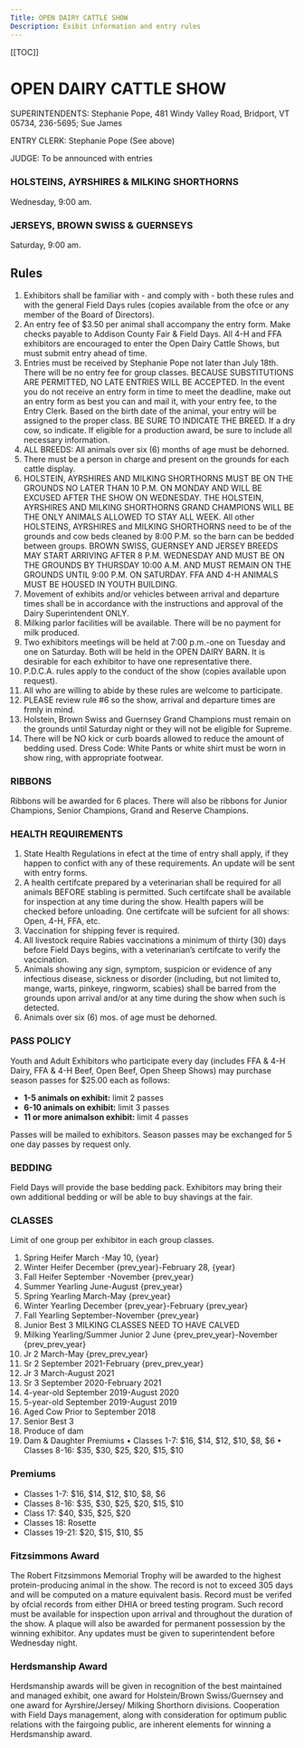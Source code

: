 ```yaml
---
Title: OPEN DAIRY CATTLE SHOW
Description: Exibit information and entry rules
---
```

\[[TOC]]

# OPEN DAIRY CATTLE SHOW

SUPERINTENDENTS: Stephanie Pope, 481 Windy Valley Road, Bridport, VT 05734, 236-5695; Sue James

ENTRY CLERK: Stephanie Pope (See above)

JUDGE: To be announced with entries

### HOLSTEINS, AYRSHIRES & MILKING SHORTHORNS

Wednesday, 9:00 am.

### JERSEYS, BROWN SWISS & GUERNSEYS

Saturday, 9:00 am.

## Rules

1. Exhibitors shall be familiar with - and comply with - both these rules and with the
   general Field Days rules (copies available from the ofce or any member of the Board of
   Directors).
2. An entry fee of $3.50 per animal shall accompany the entry form. Make checks payable
   to Addison County Fair & Field Days. All 4-H and FFA exhibitors are encouraged to enter
   the Open Dairy Cattle Shows, but must submit entry ahead of time.
3. Entries must be received by Stephanie Pope not later than July 18th. There will be no
   entry fee for group classes. BECAUSE SUBSTITUTIONS ARE PERMITTED, NO LATE ENTRIES
   WILL BE ACCEPTED.
    In the event you do not receive an entry form in time to meet the deadline, make out an
   entry form as best you can and mail it, with your entry fee, to the Entry Clerk. Based on
   the birth date of the animal, your entry will be assigned to the proper class. BE SURE TO
   INDICATE THE BREED. If a dry cow, so indicate. If eligible for a production award, be sure
   to include all necessary information.
4. ALL BREEDS: All animals over six (6) months of age must be dehorned.
5. There must be a person in charge and present on the grounds for each cattle display.
6. HOLSTEIN, AYRSHIRES AND MILKING SHORTHORNS MUST BE ON THE GROUNDS
   NO LATER THAN 10 P.M. ON MONDAY AND WILL BE EXCUSED AFTER THE SHOW
   ON WEDNESDAY. THE HOLSTEIN, AYRSHIRES AND MILKING SHORTHORNS GRAND
   CHAMPIONS WILL BE THE ONLY ANIMALS ALLOWED TO STAY ALL WEEK. All other
   HOLSTEINS, AYRSHIRES and MILKING SHORTHORNS need to be of the grounds and cow
   beds cleaned by 8:00 P.M. so the barn can be bedded between groups. BROWN SWISS,
   GUERNSEY AND JERSEY BREEDS MAY START ARRIVING AFTER 8 P.M. WEDNESDAY AND
   MUST BE ON THE GROUNDS BY THURSDAY 10:00 A.M. AND MUST REMAIN ON THE
   GROUNDS UNTIL 9:00 P.M. ON SATURDAY. FFA AND 4-H ANIMALS MUST BE HOUSED IN
   YOUTH BUILDING.
7. Movement of exhibits and/or vehicles between arrival and departure times shall be in
   accordance with the instructions and approval of the Dairy Superintendent ONLY.
8. Milking parlor facilities will be available. There will be no payment for milk produced.
9. Two exhibitors meetings will be held at 7:00 p.m.-one on Tuesday and one on Saturday.
   Both will be held in the OPEN DAIRY BARN. It is desirable for each exhibitor to have one
   representative there.
10. P.D.C.A. rules apply to the conduct of the show (copies available upon request).
11. All who are willing to abide by these rules are welcome to participate.
12. PLEASE review rule #6 so the show, arrival and departure times are frmly in mind.
13. Holstein, Brown Swiss and Guernsey Grand Champions must remain on the grounds
    until Saturday night or they will not be eligible for Supreme.
14. There will be NO kick or curb boards allowed to reduce the amount of bedding used.
    Dress Code: White Pants or white shirt must be worn in show ring, with appropriate footwear.

### RIBBONS

Ribbons will be awarded for 6 places. There will also be ribbons for Junior Champions,
Senior Champions, Grand and Reserve Champions.

### HEALTH REQUIREMENTS

1. State Health Regulations in efect at the time of entry shall apply, if they happen to
   confict with any of these requirements. An update will be sent with entry forms.
2. A health certifcate prepared by a veterinarian shall be required for all animals BEFORE
   stabling is permitted. Such certifcate shall be available for inspection at any time
   during the show. Health papers will be checked before unloading. One certifcate will be
   sufcient for all shows: Open, 4-H, FFA, etc.
3. Vaccination for shipping fever is required.
4. All livestock require Rabies vaccinations a minimum of thirty (30) days before
   Field Days begins, with a veterinarian’s certifcate to verify the vaccination.
5. Animals showing any sign, symptom, suspicion or evidence of any infectious disease,
   sickness or disorder (including, but not limited to, mange, warts, pinkeye, ringworm,
   scabies) shall be barred from the grounds upon arrival and/or at any time during the
   show when such is detected.
6. Animals over six (6) mos. of age must be dehorned.

### PASS POLICY

Youth and Adult Exhibitors who participate every day (includes FFA & 4-H Dairy, FFA & 4-H
Beef, Open Beef, Open Sheep Shows) may purchase season passes for $25.00 each as follows:

* **1-5 animals on exhibit:** limit 2 passes
* **6-10 animals on exhibit:** limit 3 passes
* **11 or more animalson exhibit:** limit 4 passes

Passes will be mailed to exhibitors. Season passes may be exchanged for 5 one day
passes by request only.

### BEDDING

Field Days will provide the base bedding pack. Exhibitors may bring their own additional
bedding or will be able to buy shavings at the fair. 

### CLASSES

Limit of one group per exhibitor in each group classes.

1. Spring Heifer March -May 10, {year}
2. Winter Heifer December {prev_year}-February 28, {year}
3. Fall Heifer September -November {prev_year}
4. Summer Yearling June-August {prev_year}
5. Spring Yearling March-May {prev_year}
6. Winter Yearling December {prev_year}-February {prev_year}
7. Fall Yearling September-November {prev_year}
8. Junior Best 3
   MILKING CLASSES NEED TO HAVE CALVED
9. Milking Yearling/Summer Junior 2 June {prev_prev_year}-November {prev_prev_year}
10. Jr 2 March-May {prev_prev_year}
11. Sr 2 September 2021-February {prev_prev_year}
12. Jr 3 March-August 2021
13. Sr 3 September 2020-February 2021
14. 4-year-old September 2019-August 2020
15. 5-year-old September 2019-August 2019
16. Aged Cow Prior to September 2018
17. Senior Best 3
18. Produce of dam
19. Dam & Daughter
    Premiums
    •	Classes 1-7: $16, $14, $12, $10, $8, $6
    •	Classes 8-16: $35, $30, $25, $20, $15, $10

### Premiums

* Classes 1-7: $16, $14, $12, $10, $8, $6 
* Classes 8-16: $35, $30, $25, $20, $15, $10
* Class 17: $40, $35, $25, $20 
* Classes 18: Rosette
* Classes 19-21: $20, $15, $10, $5

### Fitzsimmons Award

The Robert Fitzsimmons Memorial Trophy will be awarded to the highest protein-producing
animal in the show. The record is not to exceed 305 days and will be computed on a mature
equivalent basis. Record must be verifed by ofcial records from either DHIA or breed testing
program. Such record must be available for inspection upon arrival and throughout the duration
of the show. A plaque will also be awarded for permanent possession by the winning exhibitor.
Any updates must be given to superintendent before Wednesday night.

### Herdsmanship Award

Herdsmanship awards will be given in recognition of the best maintained and managed
exhibit, one award for Holstein/Brown Swiss/Guernsey and one award for Ayrshire/Jersey/
Milking Shorthorn divisions. Cooperation with Field Days management, along with
consideration for optimum public relations with the fairgoing public, are inherent elements
for winning a Herdsmanship award.